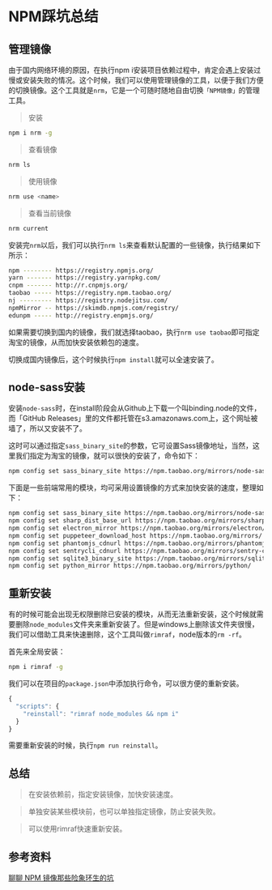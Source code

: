 # NPM踩坑总结

## 管理镜像

由于国内网络环境的原因，在执行npm i安装项目依赖过程中，肯定会遇上安装过慢或安装失败的情况。这个时候，我们可以使用管理镜像的工具，以便于我们方便的切换镜像。这个工具就是`nrm`，它是一个可随时随地自由切换`「NPM镜像」`的管理工具。

> 安装

```sh
npm i nrm -g
```

> 查看镜像

```sh
nrm ls
```

> 使用镜像

```sh
nrm use <name>
```

> 查看当前镜像

```sh
nrm current
```

安装完`nrm`以后，我们可以执行`nrm ls`来查看默认配置的一些镜像，执行结果如下所示：

```sh
npm -------- https://registry.npmjs.org/
yarn ------- https://registry.yarnpkg.com/
cnpm ------- http://r.cnpmjs.org/
taobao ----- https://registry.npm.taobao.org/
nj --------- https://registry.nodejitsu.com/
npmMirror -- https://skimdb.npmjs.com/registry/
edunpm ----- http://registry.enpmjs.org/
```

如果需要切换到国内的镜像，我们就选择taobao，执行`nrm use taobao`即可指定淘宝的镜像，从而加快安装依赖包的速度。

切换成国内镜像后，这个时候执行`npm install`就可以全速安装了。

## node-sass安装

安装`node-sass`时，在install阶段会从Github上下载一个叫binding.node的文件，而「GitHub Releases」里的文件都托管在s3.amazonaws.com上，这个网址被墙了，所以又安装不了。

这时可以通过指定`sass_binary_site`的参数，它可设置Sass镜像地址，当然，这里我们指定为淘宝的镜像，就可以很快的安装了，命令如下：

```sh
npm config set sass_binary_site https://npm.taobao.org/mirrors/node-sass/
```

下面是一些前端常用的模块，均可采用设置镜像的方式来加快安装的速度，整理如下：

```sh
npm config set sass_binary_site https://npm.taobao.org/mirrors/node-sass/
npm config set sharp_dist_base_url https://npm.taobao.org/mirrors/sharp-libvips/
npm config set electron_mirror https://npm.taobao.org/mirrors/electron/
npm config set puppeteer_download_host https://npm.taobao.org/mirrors/
npm config set phantomjs_cdnurl https://npm.taobao.org/mirrors/phantomjs/
npm config set sentrycli_cdnurl https://npm.taobao.org/mirrors/sentry-cli/
npm config set sqlite3_binary_site https://npm.taobao.org/mirrors/sqlite3/
npm config set python_mirror https://npm.taobao.org/mirrors/python/
```

## 重新安装

有的时候可能会出现无权限删除已安装的模块，从而无法重新安装，这个时候就需要删除`node_modules`文件夹来重新安装了。但是windows上删除该文件夹很慢，我们可以借助工具来快速删除，这个工具叫做`rimraf`，node版本的`rm -rf`。

首先来全局安装：

```sh
npm i rimraf -g
```

我们可以在项目的`package.json`中添加执行命令，可以很方便的重新安装。

```js
{
  "scripts": {
    "reinstall": "rimraf node_modules && npm i"
  }
}
```

需要重新安装的时候，执行`npm run reinstall`。

## 总结

> 在安装依赖前，指定安装镜像，加快安装速度。

> 单独安装某些模块前，也可以单独指定镜像，防止安装失败。

> 可以使用rimraf快速重新安装。

## 参考资料

[聊聊 NPM 镜像那些险象环生的坑](https://mp.weixin.qq.com/s/2ntKGIkR3Uiy9cQfITg2NQ)